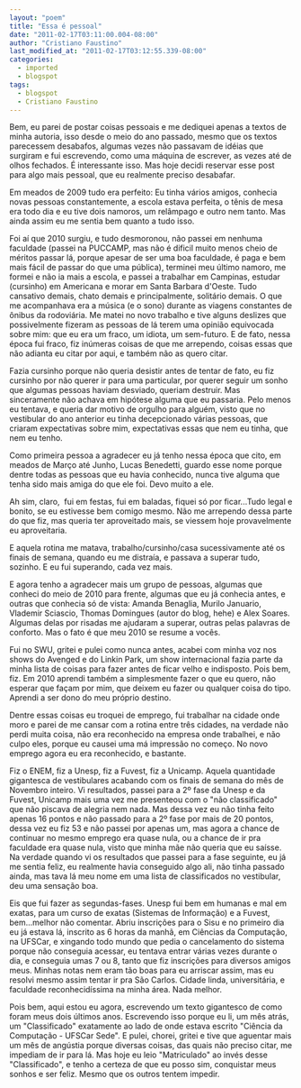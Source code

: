 ```yaml
---
layout: "poem"
title: "Essa é pessoal"
date: "2011-02-17T03:11:00.004-08:00"
author: "Cristiano Faustino"
last_modified_at: "2011-02-17T03:12:55.339-08:00"
categories:
  - imported
  - blogspot
tags:
  - blogspot
  - Cristiano Faustino
---
```


Bem, eu parei de postar coisas pessoais e me dediquei apenas a textos de minha autoria, isso desde o meio do ano passado, mesmo que os textos parecessem desabafos, algumas vezes não passavam de idéias que surgiram e fui escrevendo, como uma máquina de escrever, as vezes até de olhos fechados. É interessante isso. Mas hoje decidi reservar esse post para algo mais pessoal, que eu realmente preciso desabafar.

Em meados de 2009 tudo era perfeito: Eu tinha vários amigos, conhecia novas pessoas constantemente, a escola estava perfeita, o tênis de mesa era todo dia e eu tive dois namoros, um relâmpago e outro nem tanto. Mas ainda assim eu me sentia bem quanto a tudo isso.

Foi aí que 2010 surgiu, e tudo desmoronou, não passei em nenhuma faculdade (passei na PUCCAMP, mas não é dificil muito menos cheio de méritos passar lá, porque apesar de ser uma boa faculdade, é paga e bem mais fácil de passar do que uma pública), terminei meu último namoro, me formei e não ia mais a escola, e passei a trabalhar em Campinas, estudar (cursinho) em Americana e morar em Santa Barbara d'Oeste. Tudo cansativo demais, chato demais e principalmente, solitário demais. O que me acompanhava era a música (e o sono) durante as viagens constantes de ônibus da rodoviária. Me matei no novo trabalho e tive alguns deslizes que possivelmente fizeram as pessoas de lá terem uma opinião equivocada sobre mim: que eu era um fraco, um idiota, um sem-futuro. E de fato, nessa época fui fraco, fiz inúmeras coisas de que me arrependo, coisas essas que não adianta eu citar por aqui, e também não as quero citar.

Fazia cursinho porque não queria desistir antes de tentar de fato, eu fiz cursinho por não querer ir para uma particular, por querer seguir um sonho que algumas pessoas haviam desviado, queriam destruir. Mas sinceramente não achava em hipótese alguma que eu passaria. Pelo menos eu tentava, e queria dar motivo de orgulho para alguém, visto que no vestibular do ano anterior eu tinha decepcionado várias pessoas, que criaram expectativas sobre mim, expectativas essas que nem eu tinha, que nem eu tenho.

Como primeira pessoa a agradecer eu já tenho nessa época que cito, em meados de Março até Junho, Lucas Benedetti, guardo esse nome porque dentre todas as pessoas que eu havia conhecido, nunca tive alguma que tenha sido mais amiga do que ele foi. Devo muito a ele.

Ah sim, claro,  fui em festas, fui em baladas, fiquei só por ficar...Tudo legal e bonito, se eu estivesse bem comigo mesmo. Não me arrependo dessa parte do que fiz, mas queria ter aproveitado mais, se viessem hoje provavelmente eu aproveitaria.

E aquela rotina me matava, trabalho/cursinho/casa sucessivamente até os finais de semana, quando eu me distraía, e passava a superar tudo, sozinho. E eu fui superando, cada vez mais.

E agora tenho a agradecer mais um grupo de pessoas, algumas que conheci do meio de 2010 para frente, algumas que eu já conhecia antes, e outras que conhecia só de vista: Amanda Benaglia, Murilo Januario, Vlademir Sciascio, Thomas Domingues (autor do blog, hehe) e Alex Soares. Algumas delas por risadas me ajudaram a superar, outras pelas palavras de conforto. Mas o fato é que meu 2010 se resume a vocês.

Fui no SWU, gritei e pulei como nunca antes, acabei com minha voz nos shows do Avenged e do Linkin Park, um show internacional fazia parte da minha lista de coisas para fazer antes de ficar velho e indisposto. Pois bem, fiz. Em 2010 aprendi também a simplesmente fazer o que eu quero, não esperar que façam por mim, que deixem eu fazer ou qualquer coisa do tipo. Aprendi a ser dono do meu próprio destino.

Dentre essas coisas eu troquei de emprego, fui trabalhar na cidade onde moro e parei de me cansar com a rotina entre três cidades, na verdade não perdi muita coisa, não era reconhecido na empresa onde trabalhei, e não culpo eles, porque eu causei uma má impressão no começo. No novo emprego agora eu era reconhecido, e bastante.

Fiz o ENEM, fiz a Unesp, fiz a Fuvest, fiz a Unicamp. Aquela quantidade gigantesca de vestibulares acabando com os finais de semana do mês de Novembro inteiro. Vi resultados, passei para a 2º fase da Unesp e da Fuvest, Unicamp mais uma vez me presenteou com o "não classificado" que não piscava de alegria nem nada. Mas dessa vez eu não tinha feito apenas 16 pontos e não passado para a 2º fase por mais de 20 pontos, dessa vez eu fiz 53 e não passei por apenas um, mas agora a chance de continuar no mesmo emprego era quase nula, ou a chance de ir pra faculdade era quase nula, visto que minha mãe não queria que eu saísse. Na verdade quando vi os resultados que passei para a fase seguinte, eu já me sentia feliz, eu realmente havia conseguido algo ali, não tinha passado ainda, mas tava lá meu nome em uma lista de classificados no vestibular, deu uma sensação boa.

Eis que fui fazer as segundas-fases. Unesp fui bem em humanas e mal em exatas, para um curso de exatas (Sistemas de Informação) e a Fuvest, bem...melhor não comentar. Abriu inscrições para o Sisu e no primeiro dia eu já estava lá, inscrito as 6 horas da manhã, em Ciências da Computação, na UFSCar, e xingando todo mundo que pedia o cancelamento do sistema porque não conseguia acessar, eu tentava entrar várias vezes durante o dia, e conseguia umas 7 ou 8, tanto que fiz inscrições para diversos amigos meus. Minhas notas nem eram tão boas para eu arriscar assim, mas eu resolvi mesmo assim tentar ir pra São Carlos. Cidade linda, universitária, e faculdade reconhecidíssima na minha área. Nada melhor.

Pois bem, aqui estou eu agora, escrevendo um texto gigantesco de como foram meus dois últimos anos. Escrevendo isso porque eu li, um mês atrás, um "Classificado" exatamente ao lado de onde estava escrito "Ciência da Computação - UFSCar Sede". E pulei, chorei, gritei e tive que aguentar mais um mês de angústia porque diversas coisas, das quais não preciso citar, me impediam de ir para lá. Mas hoje eu leio "Matriculado" ao invés desse "Classificado", e tenho a certeza de que eu posso sim, conquistar meus sonhos e ser feliz. Mesmo que os outros tentem impedir.